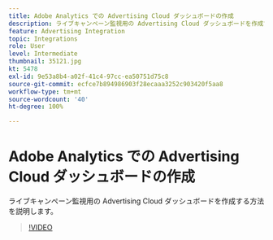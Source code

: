 ```yaml
---
title: Adobe Analytics での Advertising Cloud ダッシュボードの作成
description: ライブキャンペーン監視用の Advertising Cloud ダッシュボードを作成する方法を説明します。
feature: Advertising Integration
topic: Integrations
role: User
level: Intermediate
thumbnail: 35121.jpg
kt: 5478
exl-id: 9e53a8b4-a02f-41c4-97cc-ea50751d75c8
source-git-commit: ecfce7b894986903f28ecaaa3252c903420f5aa8
workflow-type: tm+mt
source-wordcount: '40'
ht-degree: 100%

---
```


# Adobe Analytics での Advertising Cloud ダッシュボードの作成

ライブキャンペーン監視用の Advertising Cloud ダッシュボードを作成する方法を説明します。

>[!VIDEO](https://video.tv.adobe.com/v/35121/?quality=12&learn=on)
